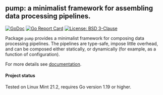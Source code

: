 ## pump: a minimalist framework for assembling data processing pipelines.

[![GoDoc](https://godoc.org/github.com/maxim2266/pump?status.svg)](https://godoc.org/github.com/maxim2266/pump)
[![Go Report Card](https://goreportcard.com/badge/github.com/maxim2266/pump)](https://goreportcard.com/report/github.com/maxim2266/pump)
[![License: BSD 3-Clause](https://img.shields.io/badge/License-BSD_3--Clause-yellow.svg)](https://opensource.org/licenses/BSD-3-Clause)

Package `pump` provides a minimalist framework for composing data processing pipelines.
The pipelines are type-safe, impose little overhead, and can be composed either statically,
or dynamically (for example, as a function of configuration).

For more details see [documentation](https://godoc.org/github.com/maxim2266/pump).

#### Project status
Tested on Linux Mint 21.2, requires Go version 1.19 or higher.
